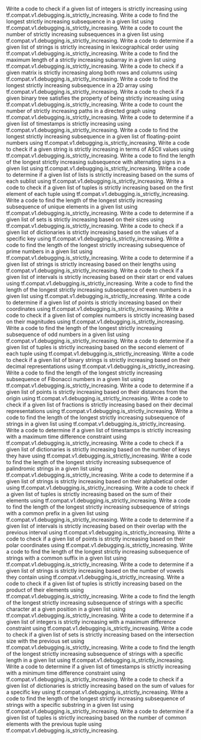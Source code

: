 Write a code to check if a given list of integers is strictly increasing using tf.compat.v1.debugging.is_strictly_increasing.
Write a code to find the longest strictly increasing subsequence in a given list using tf.compat.v1.debugging.is_strictly_increasing.
Write a code to count the number of strictly increasing subsequences in a given list using tf.compat.v1.debugging.is_strictly_increasing.
Write a code to determine if a given list of strings is strictly increasing in lexicographical order using tf.compat.v1.debugging.is_strictly_increasing.
Write a code to find the maximum length of a strictly increasing subarray in a given list using tf.compat.v1.debugging.is_strictly_increasing.
Write a code to check if a given matrix is strictly increasing along both rows and columns using tf.compat.v1.debugging.is_strictly_increasing.
Write a code to find the longest strictly increasing subsequence in a 2D array using tf.compat.v1.debugging.is_strictly_increasing.
Write a code to check if a given binary tree satisfies the property of being strictly increasing using tf.compat.v1.debugging.is_strictly_increasing.
Write a code to count the number of strictly increasing paths in a directed graph using tf.compat.v1.debugging.is_strictly_increasing.
Write a code to determine if a given list of timestamps is strictly increasing using tf.compat.v1.debugging.is_strictly_increasing.
Write a code to find the longest strictly increasing subsequence in a given list of floating-point numbers using tf.compat.v1.debugging.is_strictly_increasing.
Write a code to check if a given string is strictly increasing in terms of ASCII values using tf.compat.v1.debugging.is_strictly_increasing.
Write a code to find the length of the longest strictly increasing subsequence with alternating signs in a given list using tf.compat.v1.debugging.is_strictly_increasing.
Write a code to determine if a given list of lists is strictly increasing based on the sums of each sublist using tf.compat.v1.debugging.is_strictly_increasing.
Write a code to check if a given list of tuples is strictly increasing based on the first element of each tuple using tf.compat.v1.debugging.is_strictly_increasing.
Write a code to find the length of the longest strictly increasing subsequence of unique elements in a given list using tf.compat.v1.debugging.is_strictly_increasing.
Write a code to determine if a given list of sets is strictly increasing based on their sizes using tf.compat.v1.debugging.is_strictly_increasing.
Write a code to check if a given list of dictionaries is strictly increasing based on the values of a specific key using tf.compat.v1.debugging.is_strictly_increasing.
Write a code to find the length of the longest strictly increasing subsequence of prime numbers in a given list using tf.compat.v1.debugging.is_strictly_increasing.
Write a code to determine if a given list of strings is strictly increasing based on their lengths using tf.compat.v1.debugging.is_strictly_increasing.
Write a code to check if a given list of intervals is strictly increasing based on their start or end values using tf.compat.v1.debugging.is_strictly_increasing.
Write a code to find the length of the longest strictly increasing subsequence of even numbers in a given list using tf.compat.v1.debugging.is_strictly_increasing.
Write a code to determine if a given list of points is strictly increasing based on their coordinates using tf.compat.v1.debugging.is_strictly_increasing.
Write a code to check if a given list of complex numbers is strictly increasing based on their magnitudes using tf.compat.v1.debugging.is_strictly_increasing.
Write a code to find the length of the longest strictly increasing subsequence of odd numbers in a given list using tf.compat.v1.debugging.is_strictly_increasing.
Write a code to determine if a given list of tuples is strictly increasing based on the second element of each tuple using tf.compat.v1.debugging.is_strictly_increasing.
Write a code to check if a given list of binary strings is strictly increasing based on their decimal representations using tf.compat.v1.debugging.is_strictly_increasing.
Write a code to find the length of the longest strictly increasing subsequence of Fibonacci numbers in a given list using tf.compat.v1.debugging.is_strictly_increasing.
Write a code to determine if a given list of points is strictly increasing based on their distances from the origin using tf.compat.v1.debugging.is_strictly_increasing.
Write a code to check if a given list of fractions is strictly increasing based on their decimal representations using tf.compat.v1.debugging.is_strictly_increasing.
Write a code to find the length of the longest strictly increasing subsequence of strings in a given list using tf.compat.v1.debugging.is_strictly_increasing.
Write a code to determine if a given list of timestamps is strictly increasing with a maximum time difference constraint using tf.compat.v1.debugging.is_strictly_increasing.
Write a code to check if a given list of dictionaries is strictly increasing based on the number of keys they have using tf.compat.v1.debugging.is_strictly_increasing.
Write a code to find the length of the longest strictly increasing subsequence of palindromic strings in a given list using tf.compat.v1.debugging.is_strictly_increasing.
Write a code to determine if a given list of strings is strictly increasing based on their alphabetical order using tf.compat.v1.debugging.is_strictly_increasing.
Write a code to check if a given list of tuples is strictly increasing based on the sum of their elements using tf.compat.v1.debugging.is_strictly_increasing.
Write a code to find the length of the longest strictly increasing subsequence of strings with a common prefix in a given list using tf.compat.v1.debugging.is_strictly_increasing.
Write a code to determine if a given list of intervals is strictly increasing based on their overlap with the previous interval using tf.compat.v1.debugging.is_strictly_increasing.
Write a code to check if a given list of points is strictly increasing based on their polar coordinates using tf.compat.v1.debugging.is_strictly_increasing.
Write a code to find the length of the longest strictly increasing subsequence of strings with a common suffix in a given list using tf.compat.v1.debugging.is_strictly_increasing.
Write a code to determine if a given list of strings is strictly increasing based on the number of vowels they contain using tf.compat.v1.debugging.is_strictly_increasing.
Write a code to check if a given list of tuples is strictly increasing based on the product of their elements using tf.compat.v1.debugging.is_strictly_increasing.
Write a code to find the length of the longest strictly increasing subsequence of strings with a specific character at a given position in a given list using tf.compat.v1.debugging.is_strictly_increasing.
Write a code to determine if a given list of integers is strictly increasing with a maximum difference constraint using tf.compat.v1.debugging.is_strictly_increasing.
Write a code to check if a given list of sets is strictly increasing based on the intersection size with the previous set using tf.compat.v1.debugging.is_strictly_increasing.
Write a code to find the length of the longest strictly increasing subsequence of strings with a specific length in a given list using tf.compat.v1.debugging.is_strictly_increasing.
Write a code to determine if a given list of timestamps is strictly increasing with a minimum time difference constraint using tf.compat.v1.debugging.is_strictly_increasing.
Write a code to check if a given list of dictionaries is strictly increasing based on the sum of values for a specific key using tf.compat.v1.debugging.is_strictly_increasing.
Write a code to find the length of the longest strictly increasing subsequence of strings with a specific substring in a given list using tf.compat.v1.debugging.is_strictly_increasing.
Write a code to determine if a given list of tuples is strictly increasing based on the number of common elements with the previous tuple using tf.compat.v1.debugging.is_strictly_increasing.